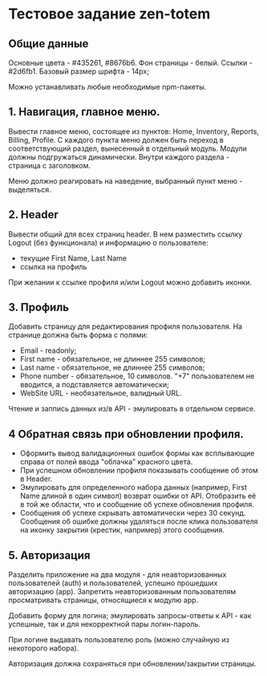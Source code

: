 # Тестовое задание zen-totem

## Общие данные

Основные цвета - #435261, #8676b6. Фон страницы - белый. Ссылки - #2d6fb1. Базовый размер шрифта - 14px;

Можно устанавливать любые необходимые npm-пакеты.

## 1. Навигация, главное меню.

Вывести главное меню, состоящее из пунктов: Home, Inventory, Reports, Billing, Profile. С каждого пункта меню должен быть переход в соответствующий раздел, вынесенный в отдельный модуль. Модули должны подгружаться динамически. Внутри каждого раздела - страница с заголовком.

Меню должно реагировать на наведение, выбранный пункт меню - выделяться.

## 2. Header

Вывести общий для всех страниц header. В нем разместить ссылку Logout (без функционала) и информацию о пользователе:

- текущие First Name, Last Name
- ссылка на профиль

При желании к ссылке профиля и/или Logout можно добавить иконки.

## 3. Профиль

Добавить страницу для редактирования профиля пользователя. На странице должна быть форма с полями:

- Email - readonly;
- First name - обязательное, не длиннее 255 символов;
- Last name - обязательное, не длиннее 255 символов;
- Phone number - обязательное, 10 символов. "+7" пользователем не вводится, а подставляется автоматически;
- WebSite URL - необязательное, валидный URL.

Чтение и заппись данных из/в API - эмулировать в отдельном сервисе.

## 4 Обратная связь при обновлении профиля.

- Оформить вывод валидационных ошибок формы как всплывающие справа от полей ввода "облачка" красного цвета.
- При успешном обновлении профиля показывать сообщение об этом в Header.
- Эмулировать для определенного набора данных (например, First Name длиной в один символ) возврат ошибки от API. Отобразить её в той же области, что и сообщение об успехе обновления профиля.
- Сообщения об успехе скрывать автоматически через 30 секунд. Сообщения об ошибке должны удаляться после клика пользователя на иконку закрытия (крестик, например) этого сообщения.

## 5. Авторизация

Разделить приложение на два модуля - для неавторизованных пользователей (auth) и пользователей, успешно прошедших авторизацию (app). Запретить неавторизованным пользователям просматривать страницы, относящиеся к модулю app.

Добавить форму для логина; эмулировать запросы-ответы к API - как успешные, так и для некорректной пары логин-пароль.

При логине выдавать пользователю роль (можно случайную из некоторого набора).

Авторизация должна сохраняться при обновлении/закрытии страницы.
